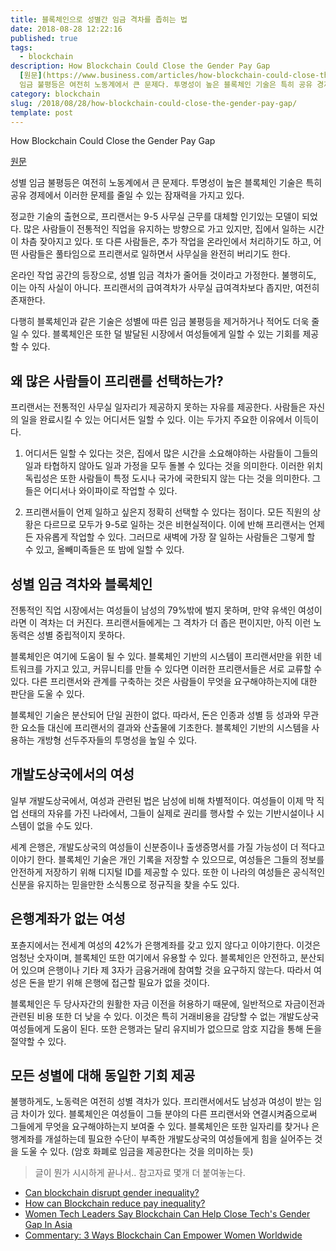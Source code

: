 ```yaml
---
title: 블록체인으로 성별간 임금 격차를 좁히는 법
date: 2018-08-28 12:22:16
published: true
tags:
  - blockchain
description: How Blockchain Could Close the Gender Pay Gap
  [원문](https://www.business.com/articles/how-blockchain-could-close-the-gender-pay-gap/)  성별
  임금 불평등은 여전히 노동계에서 큰 문제다. 투명성이 높은 블록체인 기술은 특히 공유 경제에서 이러한 문제를 줄...
category: blockchain
slug: /2018/08/28/how-blockchain-could-close-the-gender-pay-gap/
template: post
---
```

How Blockchain Could Close the Gender Pay Gap

[원문](https://www.business.com/articles/how-blockchain-could-close-the-gender-pay-gap/)

성별 임금 불평등은 여전히 노동계에서 큰 문제다. 투명성이 높은 블록체인 기술은 특히 공유 경제에서 이러한 문제를 줄일 수 있는 잠재력을 가지고 있다.

정교한 기술의 출현으로, 프리랜서는 9-5 사무실 근무를 대체할 인기있는 모델이 되었다. 많은 사람들이 전통적인 직업을 유지하는 방향으로 가고 있지만, 집에서 일하는 시간이 차츰 잦아지고 있다. 또 다른 사람들은, 추가 작업을 온라인에서 처리하기도 하고, 어떤 사람들은 풀타임으로 프리랜서로 일하면서 사무실을 완전히 버리기도 한다.

온라인 작업 공간의 등장으로, 성별 임금 격차가 줄어들 것이라고 가정한다. 불행히도, 이는 아직 사실이 아니다. 프리랜서의 급여격차가 사무실 급여격차보다 좁지만, 여전히 존재한다. 

다행히 블록체인과 같은 기술은 성별에 따른 임금 불평등을 제거하거나 적어도 더욱 줄일 수 있다. 블록체인은 또한 덜 발달된 시장에서 여성들에게 일할 수 있는 기회를 제공할 수 있다.

## 왜 많은 사람들이 프리랜를 선택하는가?

프리랜서는 전통적인 사무실 일자리가 제공하지 못하는 자유를 제공한다. 사람들은 자신의 일을 완료시킬 수 있는 어디서든 일할 수 있다. 이는 두가지 주요한 이유에서 이득이다.

1. 어디서든 일할 수 있다는 것은, 집에서 많은 시간을 소요해야하는 사람들이 그들의 일과 타협하지 않아도 일과 가정을 모두 돌볼 수 있다는 것을 의미한다. 이러한 위치 독립성은 또한 사람들이 특정 도시나 국가에 국한되지 않는 다는 것을 의미한다. 그들은 어디서나 와이파이로 작업할 수 있다.

2. 프리랜서들이 언제 일하고 싶은지 정확히 선택할 수 있다는 점이다. 모든 직원의 상황은 다르므로 모두가 9-5로 일하는 것은 비현실적이다. 이에 반해 프리랜서는 언제든 자유롭게 작업할 수 있다. 그러므로 새벽에 가장 잘 일하는 사람들은 그렇게 할 수 있고, 올빼미족들은 또 밤에 일할 수 있다.

## 성별 임금 격차와 블록체인

전통적인 직업 시장에서는 여성들이 남성의 79%밖에 벌지 못하며, 만약 유색인 여성이라면 이 격차는 더 커진다. 프리랜서들에게는 그 격차가 더 좁은 편이지만, 아직 이런 노동력은 성별 중립적이지 못하다.

블록체인은 여기에 도움이 될 수 있다. 블록체인 기반의 시스템이 프리랜서만을 위한 네트워크를 가지고 있고, 커뮤니티를 만들 수 있다면 이러한 프리랜서들은 서로 교류할 수 있다. 다른 프리랜서와 관계를 구축하는 것은 사람들이 무엇을 요구해야하는지에 대한 판단을 도울 수 있다.

블록체인 기술은 분산되어 단일 권한이 없다. 따라서, 돈은 인종과 성별 등 성과와 무관한 요소들 대신에 프리랜서의 결과와 산출물에 기초한다. 블록체인 기반의 시스템을 사용하는 개방형 선두주자들의 투명성을 높일 수 있다.

## 개발도상국에서의 여성

일부 개발도상국에서, 여성과 관련된 법은 남성에 비해 차별적이다. 여성들이 이제 막 직업 선태의 자유를 가진 나라에서, 그들이 실제로 권리를 행사할 수 있는 기반시설이나 시스템이 없을 수도 있다. 

세계 은행은, 개발도상국의 여성들이 신분증이나 출생증명서를 가질 가능성이 더 적다고 이야기 한다. 블록체인 기술은 개인 기록을 저장할 수 있으므로, 여성들은 그들의 정보를 안전하게 저장하기 위해 디지털 ID를 제공할 수 있다. 또한 이 나라의 여성들은 공식적인 신분을 유지하는 믿을만한 소식통으로 정규직을 찾을 수도 있다.

## 은행계좌가 없는 여성

포츈지에서는 전세계 여성의 42%가 은행계좌를 갖고 있지 않다고 이야기한다. 이것은 엄청난 숫자이며, 블록체인 또한 여기에서 유용할 수 있다. 블록체인은 안전하고, 분산되어 있으며 은행이나 기타 제 3자가 금융거래에 참여할 것을 요구하지 않는다. 따라서 여성은 돈을 받기 위해 은행에 접근할 필요가 없을 것이다.

블록체인은 두 당사자간의 원활한 자금 이전을 허용하기 때문에, 일반적으로 자금이전과 관련된 비용 또한 더 낮을 수 있다. 이것은 특히 거래비용을 감당할 수 없는 개발도상국 여성들에게 도움이 된다. 또한 은행과는 달리 유지비가 없으므로 암호 지갑을 통해 돈을 절약할 수 있다.

## 모든 성별에 대해 동일한 기회 제공

불행하게도, 노동력은 여전히 성별 격차가 있다. 프리랜서에서도 남성과 여성이 받는 임금 차이가 있다. 블록체인은 여성들이 그들 분야의 다른 프리랜서와 연결시켜줌으로써 그들에게 무엇을 요구해야하는지 보여줄 수 있다. 블록체인은 또한 일자리를 찾거나 은행계좌를 개설하는데 필요한 수단이 부족한 개발도상국의 여성들에게 힘을 실어주는 것을 도울 수 있다. (암호 화폐로 임금을 제공한다는 것을 의미하는 듯)

> 글이 뭔가 시시하게 끝나서.. 참고자료 몇개 더 붙여놓는다.

- [Can blockchain disrupt gender inequality?](http://blogs.worldbank.org/psd/can-blockchain-disrupt-gender-inequality)
- [How can Blockchain reduce pay inequality?](https://medium.com/@ianbondw/how-can-blockchain-reduce-pay-inequality-c26bd89725ff)
- [Women Tech Leaders Say Blockchain Can Help Close Tech's Gender Gap In Asia](https://www.forbes.com/sites/chynes/2018/03/29/women-tech-leaders-say-blockchain-can-help-close-techs-gender-gap-in-asia/#3c127e5d7173)
- [Commentary: 3 Ways Blockchain Can Empower Women Worldwide](http://fortune.com/2018/02/13/blockchain-bitcoin-cryptocurrency-womens-rights/)